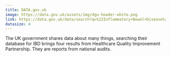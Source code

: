 ```yaml
---
title: DATA.gov.uk 
image: https://data.gov.uk/assets/img/dgu-header-white.png 
link: https://data.gov.uk/data/search?q=%22Inflammatory+Bowel+Disease%22 
datasize: 4 
---
```


The UK government shares data about many things, searching their database for IBD brings four results from Healthcare Quality Improvement Partnership. They are reports from national audits. 